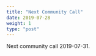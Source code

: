 ```yaml
---
title: "Next Community Call"
date: 2019-07-28
weight: 1
type: "post"
---
```


Next community call 2019-07-31.
